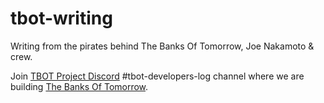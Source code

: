 # tbot-writing
Writing from the pirates behind The Banks Of Tomorrow, Joe Nakamoto &amp; crew.

Join [TBOT Project Discord](https://discord.gg/tbot) #tbot-developers-log channel where we are building [The Banks Of Tomorrow](https://tbot.fi).
